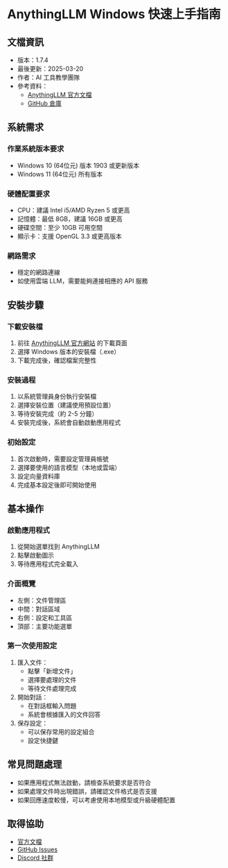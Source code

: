 # AnythingLLM Windows 快速上手指南

## 文檔資訊
- 版本：1.7.4
- 最後更新：2025-03-20
- 作者：AI 工具教學團隊
- 參考資料：
  - [AnythingLLM 官方文檔](https://docs.useanything.com/)
  - [GitHub 倉庫](https://github.com/Mintplex-Labs/anything-llm)

## 系統需求

### 作業系統版本要求
- Windows 10 (64位元) 版本 1903 或更新版本
- Windows 11 (64位元) 所有版本

### 硬體配置要求
- CPU：建議 Intel i5/AMD Ryzen 5 或更高
- 記憶體：最低 8GB，建議 16GB 或更高
- 硬碟空間：至少 10GB 可用空間
- 顯示卡：支援 OpenGL 3.3 或更高版本

### 網路需求
- 穩定的網路連線
- 如使用雲端 LLM，需要能夠連接相應的 API 服務

## 安裝步驟

### 下載安裝檔
1. 前往 [AnythingLLM 官方網站](https://useanything.com/) 的下載頁面
2. 選擇 Windows 版本的安裝檔（.exe）
3. 下載完成後，確認檔案完整性

### 安裝過程
1. 以系統管理員身份執行安裝檔
2. 選擇安裝位置（建議使用預設位置）
3. 等待安裝完成（約 2-5 分鐘）
4. 安裝完成後，系統會自動啟動應用程式

### 初始設定
1. 首次啟動時，需要設定管理員帳號
2. 選擇要使用的語言模型（本地或雲端）
3. 設定向量資料庫
4. 完成基本設定後即可開始使用

## 基本操作

### 啟動應用程式
1. 從開始選單找到 AnythingLLM
2. 點擊啟動圖示
3. 等待應用程式完全載入

### 介面概覽
- 左側：文件管理區
- 中間：對話區域
- 右側：設定和工具區
- 頂部：主要功能選單

### 第一次使用設定
1. 匯入文件：
   - 點擊「新增文件」
   - 選擇要處理的文件
   - 等待文件處理完成
2. 開始對話：
   - 在對話框輸入問題
   - 系統會根據匯入的文件回答
3. 保存設定：
   - 可以保存常用的設定組合
   - 設定快捷鍵

## 常見問題處理
- 如果應用程式無法啟動，請檢查系統要求是否符合
- 如果處理文件時出現錯誤，請確認文件格式是否支援
- 如果回應速度較慢，可以考慮使用本地模型或升級硬體配置

## 取得協助
- [官方文檔](https://docs.useanything.com/)
- [GitHub Issues](https://github.com/Mintplex-Labs/anything-llm/issues)
- [Discord 社群](https://discord.gg/anything-llm) 